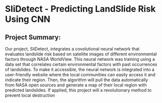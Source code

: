 # SliDetect - Predicting LandSlide Risk Using CNN

## Project Summary:
Our project, SliDetect, integrates a covolutional neural network that evaluates landslide risk based on satellite images of different environmental factors through NASA WorldView.  This neural network was training using a data set that correlates certain environmental factors with past occurrences of landslides. To make it accessible, the neural network is integrated into a user-friendly website where the local communities can easily access it and indicate their region. Then, the algorithm will pull the data automatically from NASA open sources and generate a map of their local region with predicted landslides. If applied, this project will a revolutionary method to prevent local destruction


